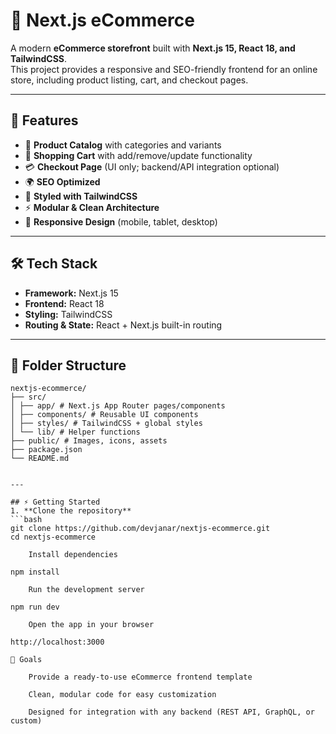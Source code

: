 # 🛒 Next.js eCommerce

A modern **eCommerce storefront** built with **Next.js 15, React 18, and TailwindCSS**.  
This project provides a responsive and SEO-friendly frontend for an online store, including product listing, cart, and checkout pages.

---

## 🚀 Features
- 🏬 **Product Catalog** with categories and variants
- 🛒 **Shopping Cart** with add/remove/update functionality
- 💳 **Checkout Page** (UI only; backend/API integration optional)
- 🌍 **SEO Optimized**
- 🎨 **Styled with TailwindCSS**
- ⚡ **Modular & Clean Architecture**
- 📱 **Responsive Design** (mobile, tablet, desktop)

---

## 🛠 Tech Stack
- **Framework:** Next.js 15
- **Frontend:** React 18
- **Styling:** TailwindCSS
- **Routing & State:** React + Next.js built-in routing

---

## 📂 Folder Structure

```
nextjs-ecommerce/
├── src/
│ ├── app/ # Next.js App Router pages/components
│ ├── components/ # Reusable UI components
│ ├── styles/ # TailwindCSS + global styles
│ └── lib/ # Helper functions
├── public/ # Images, icons, assets
├── package.json
└── README.md


---

## ⚡ Getting Started
1. **Clone the repository**
```bash
git clone https://github.com/devjanar/nextjs-ecommerce.git
cd nextjs-ecommerce

    Install dependencies

npm install

    Run the development server

npm run dev

    Open the app in your browser

http://localhost:3000

🎯 Goals

    Provide a ready-to-use eCommerce frontend template

    Clean, modular code for easy customization

    Designed for integration with any backend (REST API, GraphQL, or custom)